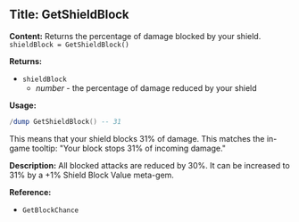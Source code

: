 ## Title: GetShieldBlock

**Content:**
Returns the percentage of damage blocked by your shield.
`shieldBlock = GetShieldBlock()`

**Returns:**
- `shieldBlock`
  - *number* - the percentage of damage reduced by your shield

**Usage:**
```lua
/dump GetShieldBlock() -- 31
```
This means that your shield blocks 31% of damage. This matches the in-game tooltip: "Your block stops 31% of incoming damage."

**Description:**
All blocked attacks are reduced by 30%. It can be increased to 31% by a +1% Shield Block Value meta-gem.

**Reference:**
- `GetBlockChance`